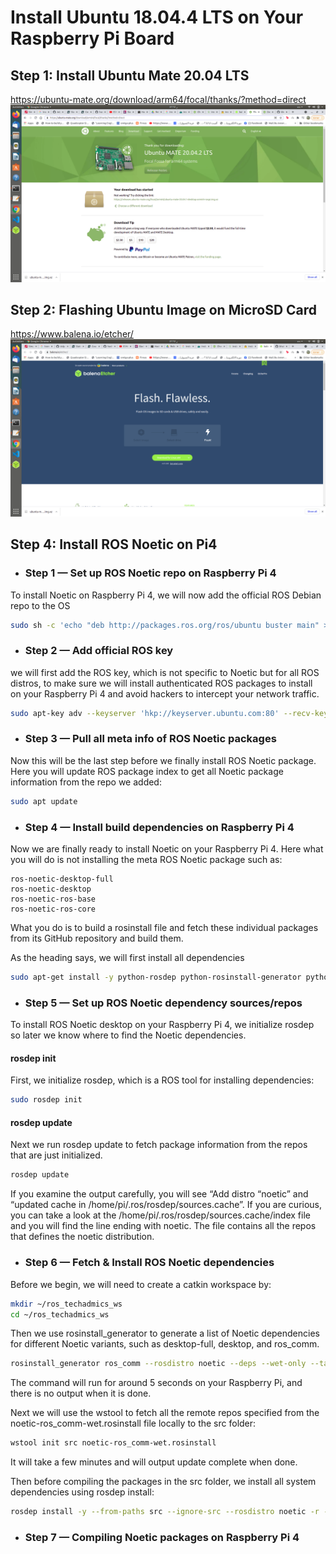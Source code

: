 # Install Ubuntu 18.04.4 LTS on Your Raspberry Pi Board

## Step 1: Install Ubuntu Mate 20.04 LTS

<https://ubuntu-mate.org/download/arm64/focal/thanks/?method=direct>
![install ubuntu](ubuntumate.png)

## Step 2: Flashing Ubuntu Image on MicroSD Card

<https://www.balena.io/etcher/>
![flash ubuntu](flashUbuntu.png)


## Step 4: Install ROS Noetic on Pi4
* ### Step 1 — Set up ROS Noetic repo on Raspberry Pi 4
To install Noetic on Raspberry Pi 4, we will now add the official ROS Debian repo to the OS
```bash 
sudo sh -c 'echo "deb http://packages.ros.org/ros/ubuntu buster main" > /etc/apt/sources.list.d/ros-noetic.list'
```
* ### Step 2 — Add official ROS key
we will first add the ROS key, which is not specific to Noetic but for all ROS distros, to make sure we will install authenticated ROS packages to install on your Raspberry Pi 4 and avoid hackers to intercept your network traffic.
``` bash
sudo apt-key adv --keyserver 'hkp://keyserver.ubuntu.com:80' --recv-key C1CF6E31E6BADE8868B172B4F42ED6FBAB17C654
```

* ### Step 3 — Pull all meta info of ROS Noetic packages
Now this will be the last step before we finally install ROS Noetic package. Here you will update ROS package index to get all Noetic package information from the repo we added:
```bash 
sudo apt update
```
* ### Step 4 — Install build dependencies on Raspberry Pi 4
Now we are finally ready to install Noetic on your Raspberry Pi 4. Here what you will do is not installing the meta ROS Noetic package such as:

    ros-noetic-desktop-full
    ros-noetic-desktop
    ros-noetic-ros-base
    ros-noetic-ros-core

What you do is to build a rosinstall file and fetch these individual packages from its GitHub repository and build them.

As the heading says, we will first install all dependencies

```bash 
sudo apt-get install -y python-rosdep python-rosinstall-generator python-wstool python-rosinstall build-essential cmake
```
* ### Step 5 — Set up ROS Noetic dependency sources/repos
To install ROS Noetic desktop on your Raspberry Pi 4, we initialize rosdep so later we know where to find the Noetic dependencies.

#### rosdep init
First, we initialize rosdep, which is a ROS tool for installing dependencies:

```bash
sudo rosdep init
```
#### rosdep update
Next we run rosdep update to fetch package information from the repos that are just initialized.
```bash
rosdep update
```
If you examine the output carefully, you will see “Add distro “noetic” and “updated cache in /home/pi/.ros/rosdep/sources.cache”. If you are curious, you can take a look at the /home/pi/.ros/rosdep/sources.cache/index file and you will find the line ending with noetic. The file contains all the repos that defines the noetic distribution.

* ### Step 6 — Fetch & Install ROS Noetic dependencies
Before we begin, we will need to create a catkin workspace by:
```bash 
mkdir ~/ros_techadmics_ws
cd ~/ros_techadmics_ws
```
Then we use rosinstall_generator to generate a list of Noetic dependencies for different Noetic variants, such as desktop-full, desktop, and ros_comm.

```bash
rosinstall_generator ros_comm --rosdistro noetic --deps --wet-only --tar > noetic-ros_comm-wet.rosinstall
```
The command will run for around 5 seconds on your Raspberry Pi, and there is no output when it is done.

Next we will use the wstool to fetch all the remote repos specified from the noetic-ros_comm-wet.rosinstall file locally to the src folder:
```bash
wstool init src noetic-ros_comm-wet.rosinstall
```
It will take a few minutes and will output update complete when done.

Then before compiling the packages in the src folder, we install all system dependencies using rosdep install:
```bash 
rosdep install -y --from-paths src --ignore-src --rosdistro noetic -r --os=debian:buster
```
* ### Step 7 — Compiling Noetic packages on Raspberry Pi 4
